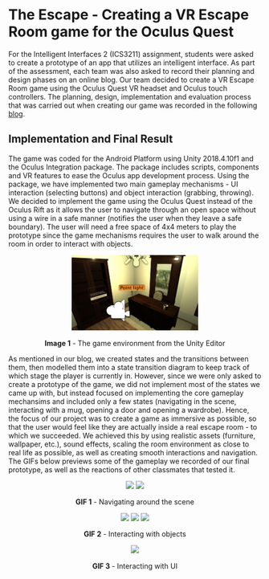 # The Escape - Creating a VR Escape Room game for the Oculus Quest

For the Intelligent Interfaces 2 (ICS3211) assignment, students were asked to create a prototype of an app that utilizes an intelligent interface. As part of the assessment, each team was also asked to record their planning and design phases on an online blog. Our team decided to create a VR Escape Room game using the Oculus Quest VR headset and Oculus touch controllers. The planning, design, implementation and evaluation process that was carried out when creating our game was recorded in the following <a href="https://valerijaholomjova1.wixsite.com/theescape" target="_blank">blog</a>.

## Implementation and Final Result
The game was coded for the Android Platform using Unity 2018.4.10f1 and the Oculus Integration package. The package includes scripts, components and VR features to ease the Oculus app development process. Using the package, we have implemented two main gameplay mechanisms - UI interaction (selecting buttons) and object interaction (grabbing, throwing). We decided to implement the game using the Oculus Quest instead of the Oculus Rift as it allows the user to navigate through an open space without using a wire in a safe manner (notifies the user when they leave a safe boundary). The user will need a free space of 4x4 meters to play the prototype since the game mechanisms requires the user to walk around the room in order to interact with objects.

<p align="center"><img src="https://github.com/valerija-h/ICS3211-Assignment/blob/master/Images/Environment.png" width="50%" /></p>
<p align="center"><b>Image 1</b> - The game environment from the Unity Editor</p>

As mentioned in our blog, we created states and the transitions between them, then modelled them into a state transition diagram to keep track of which stage the player is currently in. However, since we were only asked to create a prototype of the game, we did not implement most of the states we came up with, but instead focused on implementing the core gameplay mechansims and included only a few states (navigating in the scene, interacting with a mug, opening a door and opening a wardrobe). Hence, the focus of our project was to create a game as immersive as possible, so that the user would feel like they are actually inside a real escape room - to which we succeeded. We achieved this by using realistic assets (furniture, wallpaper, etc.), sound effects, scaling the room environment as close to real life as possible, as well as creating smooth interactions and navigation. The GIFs below previews some of the gameplay we recorded of our final prototype, as well as the reactions of other classmates that tested it.

<p align="center">
  <img src="https://github.com/valerija-h/ICS3211-Assignment/blob/master/Images/Navigating.gif" width="40%" />
  <img src="https://github.com/valerija-h/ICS3211-Assignment/blob/master/Images/Navigating-IRL.gif" width="40%" />
</p>
<p align="center"><b>GIF 1</b> - Navigating around the scene</p>

<p align="center">
  <img src="https://github.com/valerija-h/ICS3211-Assignment/blob/master/Images/Mug-P1.gif" width="30%" />
  <img src="https://github.com/valerija-h/ICS3211-Assignment/blob/master/Images/Mug-IRL.gif" width="30%" />
  <img src="https://github.com/valerija-h/ICS3211-Assignment/blob/master/Images/Mug-P2.gif" width="30%" />
</p>
<p align="center"><b>GIF 2</b> - Interacting with objects</p>

<p align="center">
  <img src="https://github.com/valerija-h/ICS3211-Assignment/blob/master/Images/Decisions.gif" width="60%" />
</p>
<p align="center"><b>GIF 3</b> - Interacting with UI</p>
